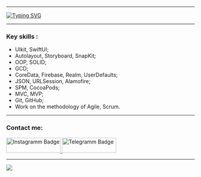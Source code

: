 
  ---

<a href="https://t.me/The_Keko"><img src="https://readme-typing-svg.demolab.com?font=JetBrains+Mono&weight=500&size=25&pause=800&width=500&height=100&lines=Hi+there+%F0%9F%99%8B%F0%9F%8F%BB;%D0%A1lick+to+contact+me+%F0%9F%91%88%F0%9F%8F%BB" alt="Typing SVG" /></a>

  ---
  
### Key skills :

  - UIkit, SwiftUI;
  - Autolayout, Storyboard, SnapKit;
  - OOP, SOLID;
  - GCD;
  - CoreData, Firebase, Realm, UserDefaults;
  - JSON, URLSession, Alamofire;
  - SPM, CocoaPods;
  - MVC, MVP;
  - Git, GitHub;
  - Work on the methodology of Agile, Scrum.
  
  ---
  
  ### Contact me:
<div id="badges">
  <a href="https://www.linkedin.com/in/thekeko/">
    <img width="145px" height="40" src="https://img.shields.io/badge/LinkedIn-blue?logo=linkedin&logoColor=white&style=for-the-badge" alt="Instagramm Badge"/>
  </a>
  <a href="https://t.me/The_Keko">
    <img width="145px" height="40" src="https://img.shields.io/badge/Telegram-2CA5E0?style=for-the-badge&logo=telegram&logoColor=white" alt="Telegramm Badge"/> 
  </a>
</div>
   </div>
   
  ---


![](https://komarev.com/ghpvc/?username=your-github-TheKEKO)
